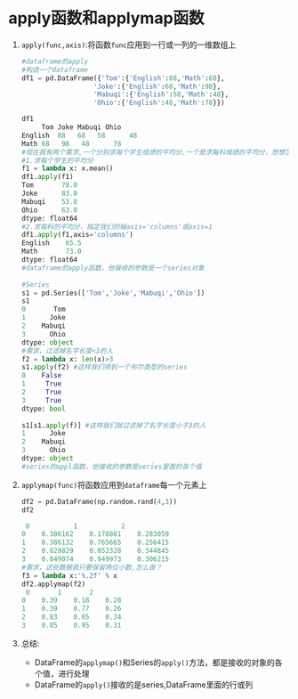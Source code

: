 # apply函数和applymap函数

1. `apply(func,axis)`:将函数`func`应用到一行或一列的一维数组上

   ```python
   #dataframe的apply
   #构造一个dataframe
   df1 = pd.DataFrame({'Tom':{'English':88,'Math':68},
                     'Joke':{'English':68,'Math':98},
                     'Mabuqi':{'English':58,'Math':48},
                     'Ohio':{'English':48,'Math':78}})
   
   df1
   	    Tom	Joke Mabuqi	Ohio
   English	88	 68	  58	  48
   Math	68	 98	  48	  78
   #现在我有两个需求,一个分别求每个学生成绩的平均分,一个是求每科成绩的平均分，想想怎么计算?
   #1.求每个学生的平均分
   f1 = lambda x: x.mean()
   df1.apply(f1)
   Tom       78.0
   Joke      83.0
   Mabuqi    53.0
   Ohio      63.0
   dtype: float64
   #2.求每科的平均分，指定我们的轴axis='columns'或axis=1
   df1.apply(f1,axis='columns')
   English    65.5
   Math       73.0
   dtype: float64
   #dataframe的apply函数，他接收的参数是一个series对象
       
   #Series
   s1 = pd.Series(['Tom','Joke','Mabuqi','Ohio'])
   s1
   0       Tom
   1      Joke
   2    Mabuqi
   3      Ohio
   dtype: object
   #需求，过滤掉名字长度<3的人
   f2 = lambda x: len(x)>3
   s1.apply(f2) #这样我们得到一个布尔类型的series
   0    False
   1     True
   2     True
   3     True
   dtype: bool
       
   s1[s1.apply(f)] #这样我们就过滤掉了名字长度小于3的人
   1      Joke
   2    Mabuqi
   3      Ohio
   dtype: object 
   #series的appl函数，他接收的参数是series里面的各个值
   ```

2. `applymap(func)`将函数应用到`dataframe`每一个元素上

   ```python
   df2 = pd.DataFrame(np.random.rand(4,3))
   df2
   
   	0			1			2
   0	0.386162	0.178801	0.283059
   1	0.386132	0.765665	0.256415
   2	0.829829	0.052328	0.344845
   3	0.849074	0.949973	0.306215
   #需求，这些数据我只要保留两位小数,怎么做？
   f3 = lambda x:'%.2f' % x
   df2.applymap(f2)
   	0		1		2
   0	0.39	0.18	0.28
   1	0.39	0.77	0.26
   2	0.83	0.05	0.34
   3	0.85	0.95	0.31
   ```

3. 总结:

   - DataFrame的`applymap()`和Series的`apply()`方法，都是接收的对象的各个值，进行处理
   - DataFrame的`apply()`接收的是series,DataFrame里面的行或列